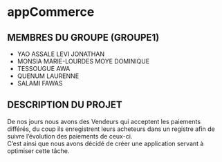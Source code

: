 # appCommerce
## MEMBRES DU GROUPE (GROUPE1)
- YAO ASSALE LEVI JONATHAN
-	MONSIA MARIE-LOURDES MOYE DOMINIQUE
- TESSOUGUE AWA
- QUENUM LAURENNE
- SALAMI FAWAS

## DESCRIPTION DU PROJET
  De nos jours nous avons des Vendeurs qui acceptent les paiements différés, du coup ils enregistrent leurs acheteurs dans un registre afin de suivre l’évolution des       paiements de ceux-ci. <br/>
  C’est ainsi que nous avons décidé de créer une application servant à optimiser cette tâche.
